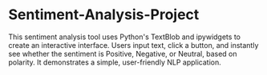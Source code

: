 # Sentiment-Analysis-Project
This sentiment analysis tool uses Python's TextBlob and ipywidgets to create an interactive interface. Users input text, click a button, and instantly see whether the sentiment is Positive, Negative, or Neutral, based on polarity. It demonstrates a simple, user-friendly NLP application.
